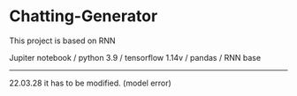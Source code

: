 # Chatting-Generator
This project is based on RNN

Jupiter notebook /
python 3.9 /
tensorflow 1.14v /
pandas /
RNN base
***
22.03.28 it has to be modified. (model error)
